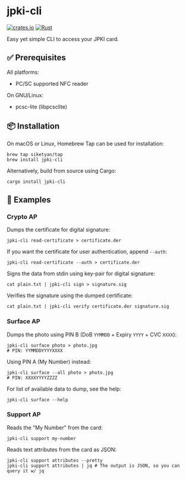 # jpki-cli
[![crates.io](https://img.shields.io/crates/v/jpki-cli.svg)](https://crates.io/crates/jpki-cli)
[![Rust](https://github.com/siketyan/jpki-rs/actions/workflows/rust.yml/badge.svg)](https://github.com/siketyan/jpki-rs/actions/workflows/rust.yml)

Easy yet simple CLI to access your JPKI card.

## ✅ Prerequisites
All platforms:
- PC/SC supported NFC reader

On GNU/Linux:
- pcsc-lite (libpcsclite)

## 📦 Installation
On macOS or Linux, Homebrew Tap can be used for installation:
```shell
brew tap siketyan/tap
brew install jpki-cli
```

Alternatively, build from source using Cargo:
```shell
cargo install jpki-cli
```

## 💚 Examples
### Crypto AP
Dumps the certificate for digital signature:
```shell
jpki-cli read-certificate > certificate.der
```

If you want the certificate for user authentication, append `--auth`:
```shell
jpki-cli read-certificate --auth > certificate.der
```

Signs the data from stdin using key-pair for digital signature:
```shell
cat plain.txt | jpki-cli sign > signature.sig
```

Verifies the signature using the dumped certificate:
```shell
cat plain.txt | jpki-cli verify certificate.der signature.sig
```

### Surface AP
Dumps the photo using PIN B (DoB `YYMMDD` + Expiry `YYYY` + CVC `XXXX`):
```shell
jpki-cli surface photo > photo.jpg
# PIN: YYMMDDYYYYXXXX
```

Using PIN A (My Number) instead:
```shell
jpki-cli surface --all photo > photo.jpg
# PIN: XXXXYYYYZZZZ
```

For list of available data to dump, see the help:
```shell
jpki-cli surface --help
```

### Support AP
Reads the "My Number" from the card:
```shell
jpki-cli support my-number
```

Reads text attributes from the card as JSON:
```shell
jpki-cli support attributes --pretty
jpki-cli support attributes | jq # The output is JSON, so you can query it w/ jq
```
